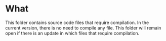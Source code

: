 # What
This folder contains source code files that require compilation. In the current version, there is no need to compile any file. This folder will remain open if there is an update in which files that require compilation.

